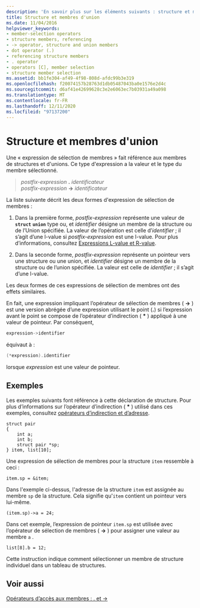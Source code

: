 ```yaml
---
description: 'En savoir plus sur les éléments suivants : structure et membres d’Union'
title: Structure et membres d'union
ms.date: 11/04/2016
helpviewer_keywords:
- member-selection operators
- structure members, referencing
- -> operator, structure and union members
- dot operator (.)
- referencing structure members
- . operator
- operators [C], member selection
- structure member selection
ms.assetid: bb1fe304-af49-4f98-808d-afdc99b3e319
ms.openlocfilehash: f20074157b28763d1db05487043ba0e1576e2d4c
ms.sourcegitcommit: d6af41e42699628c3e2e6063ec7b03931a49a098
ms.translationtype: MT
ms.contentlocale: fr-FR
ms.lasthandoff: 12/11/2020
ms.locfileid: "97137200"
---
```

# <a name="structure-and-union-members"></a>Structure et membres d'union

Une « expression de sélection de membres » fait référence aux membres de structures et d'unions. Ce type d'expression a la valeur et le type du membre sélectionné.

> *postfix-expression* **.** *identificateur*\
> *postfix-expression* **->** *identificateur*

La liste suivante décrit les deux formes d'expression de sélection de membres :

1. Dans la première forme, *postfix-expression* représente une valeur de **`struct`** **`union`** type ou, et *identifier* désigne un membre de la structure ou de l’Union spécifiée. La valeur de l’opération est celle d’*identifier* ; il s’agit d’une l-value si *postfix-expression* est une l-value. Pour plus d’informations, consultez [Expressions L-value et R-value](../c-language/l-value-and-r-value-expressions.md).

1. Dans la seconde forme, *postfix-expression* représente un pointeur vers une structure ou une union, et *identifier* désigne un membre de la structure ou de l’union spécifiée. La valeur est celle de *identifier* ; il s’agit d’une l-value.

Les deux formes de ces expressions de sélection de membres ont des effets similaires.

En fait, une expression impliquant l’opérateur de sélection de membres ( **->** ) est une version abrégée d’une expression utilisant le point (**.**) si l’expression avant le point se compose de l’opérateur d’indirection ( <strong>\*</strong> ) appliqué à une valeur de pointeur. Par conséquent,

```cpp
expression->identifier
```

équivaut à :

```cpp
(*expression).identifier
```

lorsque *expression* est une valeur de pointeur.

## <a name="examples"></a>Exemples

Les exemples suivants font référence à cette déclaration de structure. Pour plus d’informations sur l’opérateur d’indirection ( <strong>\*</strong> ) utilisé dans ces exemples, consultez [opérateurs d’indirection et d’adresse](../c-language/indirection-and-address-of-operators.md).

```
struct pair
{
    int a;
    int b;
    struct pair *sp;
} item, list[10];
```

Une expression de sélection de membres pour la structure `item` ressemble à ceci :

```
item.sp = &item;
```

Dans l'exemple ci-dessus, l'adresse de la structure `item` est assignée au membre `sp` de la structure. Cela signifie qu'`item` contient un pointeur vers lui-même.

```
(item.sp)->a = 24;
```

Dans cet exemple, l’expression de pointeur `item.sp` est utilisée avec l’opérateur de sélection de membres ( **->** ) pour assigner une valeur au membre `a` .

```
list[8].b = 12;
```

Cette instruction indique comment sélectionner un membre de structure individuel dans un tableau de structures.

## <a name="see-also"></a>Voir aussi

[Opérateurs d’accès aux membres : . et ->](../cpp/member-access-operators-dot-and.md)

